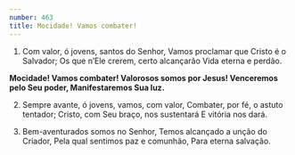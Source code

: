 ```yaml
---
number: 463
title: Mocidade! Vamos combater!
---
```


1. Com valor, ó jovens, santos do Senhor,
  Vamos proclamar que Cristo é o Salvador;
  Os que n’Ele crerem, certo alcançarão
  Vida eterna e perdão.

  __Mocidade! Vamos combater!
  Valorosos somos por Jesus!
  Venceremos pelo Seu poder,
  Manifestaremos Sua luz.__

2. Sempre avante, ó jovens, vamos, com valor,
  Combater, por fé, o astuto tentador;
  Cristo, com Seu braço, nos sustentará
  E vitória nos dará.

3. Bem-aventurados somos no Senhor,
  Temos alcançado a unção do Criador,
  Pela qual sentimos paz e comunhão,
  Para eterna salvação.
